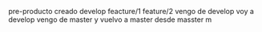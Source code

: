 pre-producto creado
develop
feacture/1
feature/2
vengo de develop voy a develop
vengo de master y vuelvo a master
desde masster
m